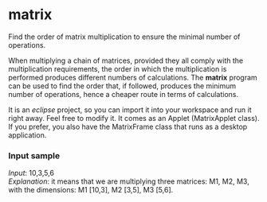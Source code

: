 # matrix

Find the order of matrix multiplication to ensure the minimal number of operations.

<p>When multiplying a chain of matrices, provided they all comply with the multiplication requirements, the order in which the 
multiplication is performed produces different numbers of calculations. The <strong>matrix</strong> program can be used to find the order
that, if followed, produces the minimum number of operations, hence a cheaper route in terms of calculations.

It is an <i>eclipse</i> project, so you can import it into your workspace and run it right away. Feel free to modify it.
It comes as an Applet (MatrixApplet class). If you prefer, you also have the MatrixFrame class that runs as a desktop application.

<p><h3>Input sample</h3>
<i>Input</i>: 10,3,5,6 <br>
<i>Explanation</i>: it means that we are multiplying three matrices: M1, M2, M3, with the dimensions: M1 [10,3], M2 [3,5],
M3 [5,6]. 

